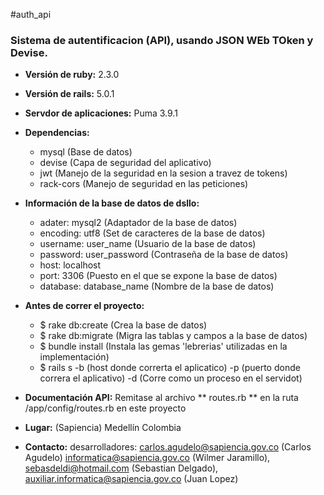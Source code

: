 #auth_api

### Sistema de autentificacion (API), usando JSON WEb TOken y Devise.


* **Versión de ruby:** 2.3.0

* **Versión de rails:** 5.0.1

* **Servdor de aplicaciones:** Puma 3.9.1

* **Dependencias:**
    * mysql (Base de datos)
    * devise (Capa de seguridad del aplicativo)
    * jwt (Manejo de la seguridad en la sesion a travez de tokens)
    * rack-cors (Manejo de seguridad en las peticiones)

* **Información de la base de datos de dsllo:**
    * adater: mysql2 (Adaptador de la base de datos)
    * encoding: utf8 (Set de caracteres de la base de datos)
    * username: user_name (Usuario de la base de datos)
    * password: user_password (Contraseña de la base de datos)
    * host: localhost
    * port: 3306 (Puesto en el que se expone la base de datos)
    * database: database_name (Nombre de la base de datos)

* **Antes de correr el proyecto:**
    * $ rake db:create (Crea la base de datos)
    * $ rake db:migrate (Migra las tablas y campos a la base de datos)
    * $ bundle install (Instala las gemas 'lebrerias' utilizadas en la implementación)
    * $ rails s -b (host donde correrta el aplicatico) -p (puerto donde correra el aplicativo) -d (Corre como un proceso en el servidot)

* **Documentación API:**
    Remitase al archivo ** routes.rb ** en la ruta /app/config/routes.rb en este proyecto


* **Lugar:** (Sapiencia) Medellín Colombia

* **Contacto:** desarrolladores: carlos.agudelo@sapiencia.gov.co (Carlos Agudelo) informatica@sapiencia.gov.co (Wilmer Jaramillo), sebasdeldi@hotmail.com (Sebastian Delgado), auxiliar.informatica@sapiencia.gov.co (Juan Lopez)